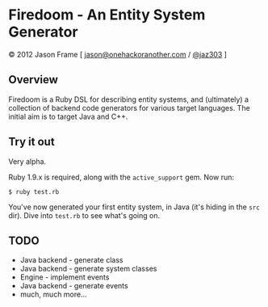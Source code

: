# Firedoom - An Entity System Generator

&copy; 2012 Jason Frame [ [jason@onehackoranother.com](mailto:jason@onehackoranother.com) / [@jaz303](http://twitter.com/jaz303) ]

## Overview

Firedoom is a Ruby DSL for describing entity systems, and (ultimately) a collection of backend
code generators for various target languages. The initial aim is to target Java and C++.

## Try it out

Very alpha.

Ruby 1.9.x is required, along with the `active_support` gem. Now run:

    $ ruby test.rb
    
You've now generated your first entity system, in Java (it's hiding in the `src` dir).
Dive into `test.rb` to see what's going on.

## TODO

  * Java backend - generate class
  * Java backend - generate system classes
  * Engine - implement events
  * Java backend - generate events
  * much, much more...
